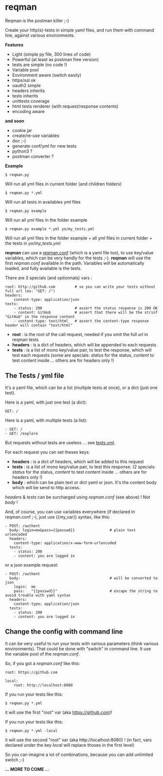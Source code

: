 # reqman
Reqman is the postman killer ;-)

Create your http(s)-tests in simple yaml files, and run them with command line, against various environments.

**Features**
   * Light (simple py file, 300 lines of code)
   * Powerful (at least as postman free version)
   * tests are simple (no code !)
   * Variable pool
   * Environment aware (switch easily)
   * https/ssl ok
   * oauth2 simple
   * headers inherits
   * tests inherits
   * unittests coverage
   * html tests renderer (with request/response contents)
   * encoding aware
  
**and soon**
   * cookie jar
   * create/re-use variables
   * doc ;-)
   * generate conf/yml for new tests
   * python3 ?
   * postman converter ?

**Example**

    $ reqman.py 
Will run all yml files in current folder (and children folders)

    $ reqman.py *.yml
Will run all tests in availables yml files

    $ reqman.py example
Will run all yml files in the folder example

    $ reqman.py example *.yml yo/my_tests.yml
Will run all yml files in the folder example + all yml files in current folder + the tests in _yo/my_tests.yml_

**reqman** can use a [reqman.conf](/example/reqman.conf) (which is a yaml file too), to use key/value variables, which can be very handly for the tests ;-). **reqman** will use the first _reqman.conf_ available in the path. Variables will be automatically loaded, and fully available is the tests.

There are 3 specials (and optionnals) vars :

    root: http://github.com         # so you can write your tests without full url (ex: "GET: /")
    headers:
        content-type: application/json
    tests:
        - status: 200               # assert the status response is 200 OK
        - content: GitHub           # assert that there will be the strinf "GitHub" in the response content
        - content-type: text/html   # assert the content-type response header will contain "text/html"

- **root** : is the root of the call request, needed if you omit the full url in reqman tests
- **headers** : is a dict of headers, which will be appended to each requests
- **tests** : is a list of mono key/value pair, to test the response, which will test each requests (some are specials: _status_ for the status, _content_ to test content inside ... others are for headers only !)


## The Tests / yml file

It's a yaml file, which can be a list (multiple tests at once), or a dict (just one test).

Here is a yaml, with just one test (a dict):

    GET: /

Here is a yaml, with multiple tests (a list):

    - GET: /
    - GET: /explore
    
But requests without tests are useless ... see [tests.yml](/example/tests.yml).

For each request you can set theses keys:

- **headers** : is a dict of headers, which will be added to this request
- **tests** : is a list of mono key/value pair, to test this response. (2 specials: _status_ for the status, _content_ to test content inside ... others are for headers only !)
- **body** : which can be plain text or dict yaml or json. It's the content body which will be send to http access.

_headers_ & _tests_ can be surcharged using _reqman.conf_ (see above) ! Not _body_ !

And, of course, you can use variables everywhere (if declared in reqman.conf ;-), just use {{my_var}} syntax, like this:

    - POST: /authent
      body: login=me&pass={{passwd}}                # plain text urlencoded
      headers:
        content-type: application/x-www-form-urlencoded
      tests:
        - status: 200
        - content: you are logged in

or a json example request:

    - POST: /authent
      body:                                         # will be converted to json
        login:  me
        pass:   "{{passwd}}"                        # escape the string to avoid trouble with yaml syntax
      headers:
        content-type: application/json
      tests:
        - status: 200
        - content: you are logged in

## Change the config with command line

It can be very useful to run your tests with various parameters (think various environments). That could be done with "switch" in command line. It use the variable pool of the _reqman.conf_.

So, if you got a _reqman.conf_ like this:

    root: https://github.com

    local:
        root: http://localhost:8080

If you run your tests like this:

    $ reqman.py *.yml

it will use the first "root" var (aka https://github.com)!

If you run your tests like this:

    $ reqman.py *.yml -local

it will use the second "root" var (aka http://localhost:8080) ! (in fact, vars declared under the key _local_ will replace thoses in the first level)

So you can imagine a lot of combinations, because you can add unlimited switch ;-)


**... MORE TO COME ...**

